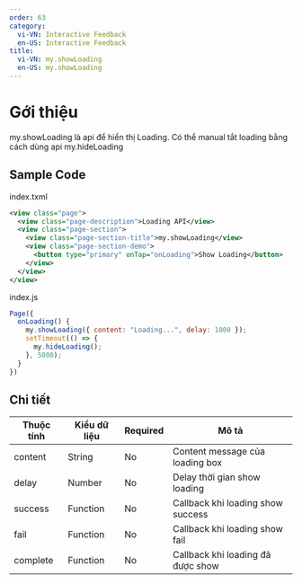 ```yaml
---
order: 63
category:
  vi-VN: Interactive Feedback
  en-US: Interactive Feedback
title: 
  vi-VN: my.showLoading
  en-US: my.showLoading
---
```


# Gới thiệu
my.showLoading là api để hiển thị Loading. Có thể manual tắt loading bằng cách dùng api my.hideLoading
## Sample Code

index.txml
```xml
<view class="page">
  <view class="page-description">Loading API</view>
  <view class="page-section">
    <view class="page-section-title">my.showLoading</view>
    <view class="page-section-demo">
      <button type="primary" onTap="onLoading">Show Loading</button>
    </view>
  </view>
</view>
```

index.js
```js
Page({
  onLoading() {
    my.showLoading({ content: "Loading...", delay: 1000 });
    setTimeout(() => {
      my.hideLoading();
    }, 5000);
  }
})
```

## Chi tiết
| Thuộc tính     | Kiểu dữ liệu  | Required | Mô tả |
| ------- | --------------- | ------- | --------------- |
| content | String | No | Content message của loading box |
| delay | Number | No | Delay thời gian show loading |
| success | Function | No | Callback khi loading show success |
| fail | Function | No | Callback khi loading show fail |
| complete | Function | No | Callback khi loading đã được show |